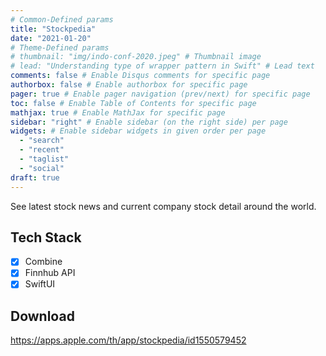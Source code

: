 ```yaml
---
# Common-Defined params
title: "Stockpedia"
date: "2021-01-20"
# Theme-Defined params
# thumbnail: "img/indo-conf-2020.jpeg" # Thumbnail image
# lead: "Understanding type of wrapper pattern in Swift" # Lead text
comments: false # Enable Disqus comments for specific page
authorbox: false # Enable authorbox for specific page
pager: true # Enable pager navigation (prev/next) for specific page
toc: false # Enable Table of Contents for specific page
mathjax: true # Enable MathJax for specific page
sidebar: "right" # Enable sidebar (on the right side) per page
widgets: # Enable sidebar widgets in given order per page
  - "search"
  - "recent"
  - "taglist"
  - "social"
draft: true
---
```


See latest stock news and current company stock detail around the world.

## Tech Stack

- [x] Combine
- [x] Finnhub API
- [x] SwiftUI

## Download

https://apps.apple.com/th/app/stockpedia/id1550579452
